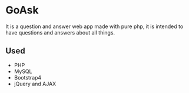 # GoAsk

It is a question and answer web app made with pure php, it is intended to have questions and answers about all things.

## Used

- PHP
- MySQL
- Bootstrap4
- jQuery and AJAX
